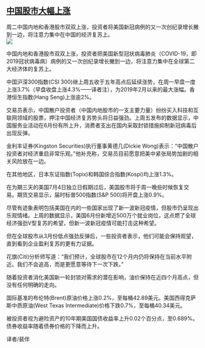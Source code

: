 <!--1594014713000-->
[中国股市大幅上涨](https://cn.ft.com/story/001088419?full=y)
------

<div></div><div class="story-lead">周二中国内地和香港股市双双上涨，投资者将美国新冠病例的又一次创纪录增长撇到一边，将注意力集中在中国的经济复苏上。</div><div class=" story-image image"><img src="https://thumbor.ftacademy.cn/unsafe/1340x754/https://thumbor.ftacademy.cn/unsafe/picture/6/000096896_piclink.jpg"></div><div class="story-body"><div id="story-body-container"><p>中国内地和香港股市双双上涨，投资者把美国新型冠状病毒肺炎（COVID-19，即2019冠状病毒病）病例的又一次创纪录增长撇到一边，将注意力集中在全球第二大经济体的复苏上。</p><p>中国沪深300指数(CSI 300)继上周五收于五年高点后延续涨势，在周一早盘一度上涨3.7%（早盘收盘上涨4.3%——译者注），为2019年2月以来的最大涨幅。香港恒生指数(Hang Seng)上涨逾2%。</p><p>交易员表示，中国散户投资者（中国内地股市的一支主要力量）纷纷买入科技和互联网领域的股票，押注中国经济复苏势头将日益强劲。上周五发布的数据显示，中国服务业活动在6月份有所上升，消费者支出在国内采取封锁措施抑制新冠病毒后出现反弹。</p><p>金利丰证券(Kingston Securities)执行董事黄德几(Dickie Wong)表示：“中国散户投资者对经济重启非常乐观。”他补充称，交易员目前愿意把美中紧张局势加剧的相关风险放在一边。</p><div  data-o-ads-name="mpu-middle1" class="o-ads in-article-advert" data-o-ads-formats-default="false"  data-o-ads-formats-small="FtcMobileMpu"  data-o-ads-formats-medium="FtcMpu" data-o-ads-formats-large="FtcMpu" data-o-ads-formats-extra="FtcMpu" data-o-ads-targeting="cnpos=middle1;" data-cy='[{"devices":["PC","iPhoneWeb","AndroidWeb","iPhoneApp","AndroidApp"],"pattern":"MPU","position":"Middle1","container":"mpuInStory"}]'></div><p>在其他地区，日本东证指数(Topix)和韩国综合指数(Kospi)均上涨1.3%。</p><p>在为期三天的美国7月4日独立日假期过后，美国股市将于周一晚些时候恢复交易。期货交易显示，届时标普500指数(S&P 500)将开盘上涨0.9%。</p><p>尽管有迹象表明包括美国在内的一些国家出现了新一波新冠疫情，但股市仍呈现出乐观情绪。上周的数据显示，美国6月份新增近500万个就业岗位，这点燃了全球经济强劲V型复苏的希望，但新一波新冠疫情可能打击这种希望。</p><p>但在全球股市从3月份低点强劲反弹后，一些投资者表示，他们可能会保持观望，直到看到企业盈利复苏的更有力证据。</p><p>花旗(Citi)分析师写道：“我们预计，全球股市在12个月内仍将保持在当前水平附近。我们不会追高，而是更愿意等待下一次下跌。”</p><p>随着投资者消化美国新一轮封锁对需求的潜在影响，油价保持在近四个月高点，但没有任何明确的走向。</p><div data-o-ads-name="mpu-middle2" class="o-ads in-article-advert" data-o-ads-formats-default="false"  data-o-ads-formats-small="FtcMobileMpu"  data-o-ads-formats-medium="false" data-o-ads-formats-large="false" data-o-ads-formats-extra="false" data-o-ads-targeting="cnpos=middle2;" data-cy='[{"devices":["iPhoneWeb","AndroidWeb","iPhoneApp","AndroidApp"],"pattern":"MPU","position":"Middle2","container":"mpuInStory"}]'></div><p>国际基准的布伦特(Brent)原油价格上涨0.2%，至每桶42.89美元。美国西得克萨斯中质原油(West Texas Intermediate)价格下跌0.7%，至每桶40.34美元。</p><p>被投资者视为避险资产的10年期美国国债收益率上升0.02个百分点，至0.689%。债券收益率随着债券价格的下降而上升。</p><p>译者/裴伴</p></div><div class="clearfloat"></div></div>
